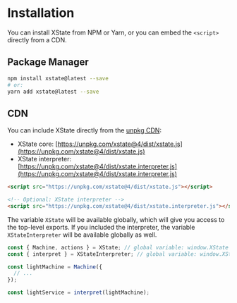 # Installation

You can install XState from NPM or Yarn, or you can embed the `<script>` directly from a CDN.

## Package Manager

```bash
npm install xstate@latest --save
# or:
yarn add xstate@latest --save
```

## CDN

You can include XState directly from the [unpkg CDN](https://unpkg.com/xstate@4/dist):

- XState core: [https://unpkg.com/xstate@4/dist/xstate.js](https://unpkg.com/xstate@4/dist/xstate.js)
- XState interpreter: [https://unpkg.com/xstate@4/dist/xstate.interpreter.js](https://unpkg.com/xstate@4/dist/xstate.interpreter.js)

```html
<script src="https://unpkg.com/xstate@4/dist/xstate.js"></script>

<!-- Optional: XState interpreter -->
<script src="https://unpkg.com/xstate@4/dist/xstate.interpreter.js"></script>
```

The variable `XState` will be available globally, which will give you access to the top-level exports. If you included the interpreter, the variable `XStateInterpreter` will be available globally as well.

```js
const { Machine, actions } = XState; // global variable: window.XState
const { interpret } = XStateInterpreter; // global variable: window.XStateInterpreter

const lightMachine = Machine({
  // ...
});

const lightService = interpret(lightMachine);
```
